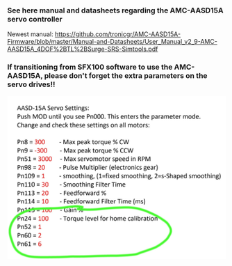 ### See here manual and datasheets regarding the AMC-AASD15A servo controller

Newest manual:
https://github.com/tronicgr/AMC-AASD15A-Firmware/blob/master/Manual-and-Datasheets/User_Manual_v2_9-AMC-AASD15A_4DOF%2BTL%2BSurge-SRS-Simtools.pdf

### If transitioning from SFX100 software to use the AMC-AASD15A, please don't forget the extra parameters on the servo drives!!
![Alt Text](https://github.com/tronicgr/AMC-AASD15A-Firmware/blob/master/Manual-and-Datasheets/AASD-15A_parameters_for_SFX100_users_not_to_forget.jpg)

